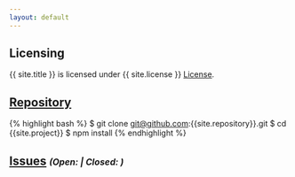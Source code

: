 ```yaml
---
layout: default
---
```


<h2>Licensing</h2>
<p>{{ site.title }} is licensed under {{ site.license }}
<a href="https://github.com/{{ site.repository }}/blob/master/LICENSE">License</a>.</p>

<h2><a href="https://github.com/{{ site.repository }}">Repository</a></h2>

{% highlight bash %}
$ git clone git@github.com:{{site.repository}}.git
$ cd {{site.project}}
$ npm install
{% endhighlight %}

<h2>
    <a href="https://github.com/{{ site.repository }}/issues">Issues</a>
    <i style='font-size: 75%;'>(Open: <span id='opened-count'></span> | Closed: <span id='closed-count'></span>)</i>
</h2>

<div id='issue-content'></div>

<script type="text/javascript">
    var xmlhttp = new XMLHttpRequest();
    xmlhttp.onreadystatechange = function()
    {
    if (xmlhttp.readyState==4 && xmlhttp.status==200)
      {
        var issues = JSON.parse(xmlhttp.responseText),
            count = issues.length;

        document.getElementById("opened-count").innerHTML = count;

        if(count === 0) {
            document.getElementById("issue-content").innerHTML= "<ul><li>No issue available for that project.</li></ul>";
        } else {
            var buffer = ['<ul>'];
            for(var i=0; i < count && i < 20; i++) {
                buffer.push('<li><a href="' + issues[i].html_url + '">' + issues[i].title + '</a></li>');
            }
            buffer.push('</ul>');
            document.getElementById("issue-content").innerHTML = buffer.join('');
        }
      }
    }
    xmlhttp.open("GET",'https://api.github.com/repos/{{ site.repository }}/issues',true);
    xmlhttp.send();

    // ---------------------------------
    var xmlhttp2 = new XMLHttpRequest();
    xmlhttp2.onreadystatechange = function()
    {
    if (xmlhttp2.readyState==4 && xmlhttp2.status==200)
      {
        var issues = JSON.parse(xmlhttp2.responseText),
            count = issues.length;

        document.getElementById("closed-count").innerHTML = count;
      }
    }
    xmlhttp2.open("GET",'https://api.github.com/repos/{{ site.repository }}/issues?state=closed',true);
    xmlhttp2.send();
</script>
